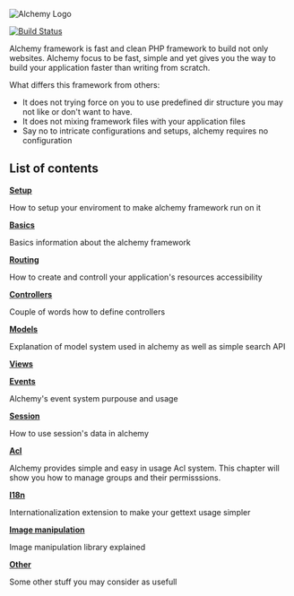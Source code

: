 
![Alchemy Logo](https://raw.github.com/dkraczkowski/alchemy/master/docs/alchemy_black_180.png)

[![Build Status](https://travis-ci.org/dkraczkowski/alchemy.png)](https://travis-ci.org/dkraczkowski/alchemy)

Alchemy framework is fast and clean PHP framework to build not only websites. Alchemy focus to be fast, simple and yet
gives you the way to build your application faster than writing from scratch. 

What differs this framework from others:
- It does not trying force on you to use predefined dir structure you may not like or don't want to have.
- It does not mixing framework files with your application files
- Say no to intricate configurations and setups, alchemy requires no configuration


List of contents
----------------

**[Setup](/dkraczkowski/alchemy/blob/master/docs/Setup.md)**

How to setup your enviroment to make alchemy framework run on it

**[Basics](/dkraczkowski/alchemy/blob/master/docs/Basics.md)**

Basics information about the alchemy framework

**[Routing](/dkraczkowski/alchemy/blob/master/docs/Routing.md)**

How to create and controll your application's resources accessibility

**[Controllers](/dkraczkowski/alchemy/blob/master/docs/Controllers.md)**

Couple of words how to define controllers

**[Models](/dkraczkowski/alchemy/blob/master/docs/Models.md)**

Explanation of model system used in alchemy as well as simple search API

**[Views](/dkraczkowski/alchemy/blob/master/docs/Views.md)**

**[Events](/dkraczkowski/alchemy/blob/master/docs/Events.md)**

Alchemy's event system purpouse and usage

**[Session](/dkraczkowski/alchemy/blob/master/docs/Session.md)**

How to use session's data in alchemy

**[Acl](/dkraczkowski/alchemy/blob/master/docs/Acl.md)**

Alchemy provides simple and easy in usage Acl system. This chapter will show you
how to manage groups and their permisssions.

**[I18n](/dkraczkowski/alchemy/blob/master/docs/I18n.md)**

Internationalization extension to make your gettext usage simpler

**[Image manipulation](dkraczkowski/alchemy/blob/master/docs/ImageManipulation.md)**

Image manipulation library explained

**[Other](/dkraczkowski/alchemy/blob/master/docs/Other.md)**

Some other stuff you may consider as usefull

